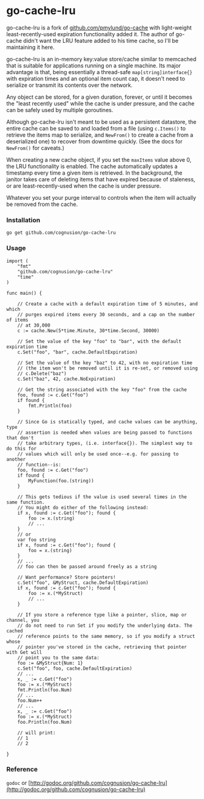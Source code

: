 # go-cache-lru

go-cache-lru is a fork of [github.com/pmylund/go-cache](http://github.com/pmylund/go-cache) with light-weight 
least-recently-used expiration functionality added it. The author of go-cache 
didn't want the LRU feature added to his time cache, so I'll be maintaining 
it here. 

go-cache-lru is an in-memory key:value store/cache similar to memcached that is
suitable for applications running on a single machine. Its major advantage is
that, being essentially a thread-safe `map[string]interface{}` with expiration
times and an optional item count cap, it doesn't need to serialize or transmit 
its contents over the network.

Any object can be stored, for a given duration, forever, or until it becomes the
"least recently used" while the cache is under pressure, and the cache can be
safely used by multiple goroutines.

Although go-cache-lru isn't meant to be used as a persistent datastore, the entire
cache can be saved to and loaded from a file (using `c.Items()` to retrieve the
items map to serialize, and `NewFrom()` to create a cache from a deserialized
one) to recover from downtime quickly. (See the docs for `NewFrom()` for caveats.)

When creating a new cache object, if you set the `maxItems` value above 0, the LRU
functionality is enabled. The cache automatically updates a timestamp every time 
a given item is retrieved. In the background, the janitor takes care of deleting items
that have expired because of staleness, or are least-recently-used when the cache is
under pressure.

Whatever you set your purge interval to controls when the item will actually be 
removed from the cache.


### Installation

`go get github.com/cognusion/go-cache-lru`

### Usage

	import (
		"fmt"
		"github.com/cognusion/go-cache-lru"
		"time"
	)

	func main() {

		// Create a cache with a default expiration time of 5 minutes, and which
		// purges expired items every 30 seconds, and a cap on the number of items 
		// at 30,000
		c := cache.New(5*time.Minute, 30*time.Second, 30000)

		// Set the value of the key "foo" to "bar", with the default expiration time
		c.Set("foo", "bar", cache.DefaultExpiration)

		// Set the value of the key "baz" to 42, with no expiration time
		// (the item won't be removed until it is re-set, or removed using
		// c.Delete("baz")
		c.Set("baz", 42, cache.NoExpiration)

		// Get the string associated with the key "foo" from the cache
		foo, found := c.Get("foo")
		if found {
			fmt.Println(foo)
		}

		// Since Go is statically typed, and cache values can be anything, type
		// assertion is needed when values are being passed to functions that don't
		// take arbitrary types, (i.e. interface{}). The simplest way to do this for
		// values which will only be used once--e.g. for passing to another
		// function--is:
		foo, found := c.Get("foo")
		if found {
			MyFunction(foo.(string))
		}

		// This gets tedious if the value is used several times in the same function.
		// You might do either of the following instead:
		if x, found := c.Get("foo"); found {
			foo := x.(string)
			// ...
		}
		// or
		var foo string
		if x, found := c.Get("foo"); found {
			foo = x.(string)
		}
		// ...
		// foo can then be passed around freely as a string

		// Want performance? Store pointers!
		c.Set("foo", &MyStruct, cache.DefaultExpiration)
		if x, found := c.Get("foo"); found {
			foo := x.(*MyStruct)
			// ...
		}

		// If you store a reference type like a pointer, slice, map or channel, you
		// do not need to run Set if you modify the underlying data. The cached
		// reference points to the same memory, so if you modify a struct whose
		// pointer you've stored in the cache, retrieving that pointer with Get will
		// point you to the same data:
		foo := &MyStruct{Num: 1}
		c.Set("foo", foo, cache.DefaultExpiration)
		// ...
		x, _ := c.Get("foo")
		foo := x.(*MyStruct)
		fmt.Println(foo.Num)
		// ...
		foo.Num++
		// ...
		x, _ := c.Get("foo")
		foo := x.(*MyStruct)
		foo.Println(foo.Num)

		// will print:
		// 1
		// 2

	}

### Reference

`godoc` or [http://godoc.org/github.com/cognusion/go-cache-lru](http://godoc.org/github.com/cognusion/go-cache-lru)
